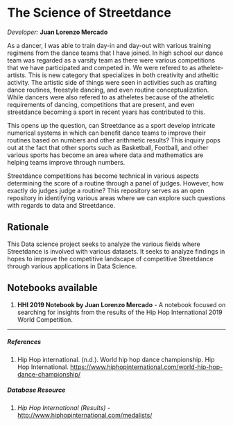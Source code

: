 # The Science of Streetdance
*Developer:* **Juan Lorenzo Mercado**

As a dancer, I was able to train day-in and day-out with various training regimens from the dance teams that I have joined. In high school our dance team was regarded as a varsity team as there were various competitions that we have participated and competed in. We were refered to as athelete-artists. This is new category that specializes in both creativity and atheltic activity. The artistic side of things were seen in activities such as crafting dance routines, freestyle dancing, and even routine conceptualization. While dancers were also refered to as atheletes because of the atheletic requirements of dancing, competitions that are present, and even streetdance becoming a sport in recent years has contributed to this.

This opens up the question, can Streetdance as a sport develop intricate numerical systems in which can benefit dance teams to improve their routines based on numbers and other arithmetic results? This inquiry pops out at the fact that other sports such as Basketball, Football, and other various sports has become an area where data and mathematics are helping teams improve through numbers.

Streetdance competitions has become technical in various aspects determining the score of a routine through a panel of judges. However, how exactly do judges judge a routine? This repository serves as an open repository in identifying various areas where we can explore such questions with regards to data and Streetdance.

## Rationale
This Data science project seeks to analyze the various fields where Streetdance is involved with various datasets. It seeks to analyze findings in hopes to improve the competitive landscape of competitive Streetdance through various applications in Data Science.

## Notebooks available
1. **HHI 2019 Notebook by Juan Lorenzo Mercado** - A notebook focused on searching for insights from the results of the Hip Hop International 2019 World Competition.

----
##### References
1. Hip Hop international. (n.d.). World hip hop dance championship. Hip Hop International. https://www.hiphopinternational.com/world-hip-hop-dance-championship/

##### Database Resource
1. *Hip Hop International (Results) -* http://www.hiphopinternational.com/medalists/
